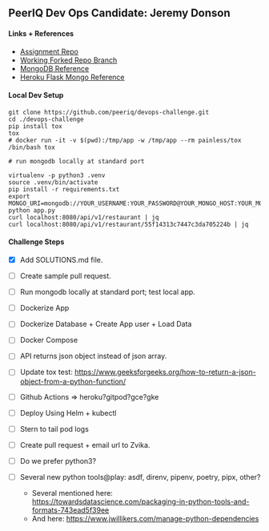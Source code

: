 ## PeerIQ Dev Ops Candidate: Jeremy Donson

#### Links + References
- [Assignment Repo](https://github.com/peeriq/devops-challenge)
- [Working Forked Repo Branch](https://github.com/jeremy-donson/devops-challenge/tree/jeremy-donson-peeriq-devops-challenge)
- [MongoDB Reference](https://www.digitalocean.com/community/tutorials/how-to-set-up-flask-with-mongodb-and-docker)
- [Heroku Flask Mongo Reference](https://github.com/alexeyza/startup-programming/blob/master/past%20semesters/fall%202014/resources/tutorials/heroku%20python%20with%20flask%20mongodb%20shoutout.md)

#### Local Dev Setup
```
git clone https://github.com/peeriq/devops-challenge.git
cd ./devops-challenge
pip install tox
tox
# docker run -it -v $(pwd):/tmp/app -w /tmp/app --rm painless/tox /bin/bash tox

# run mongodb locally at standard port

virtualenv -p python3 .venv
source .venv/bin/activate
pip install -r requirements.txt
export MONGO_URI=mongodb://YOUR_USERNAME:YOUR_PASSWORD@YOUR_MONGO_HOST:YOUR_MONGO_PORT/YOUR_MONGO_DB_NAME
python app.py
curl localhost:8080/api/v1/restaurant | jq
curl localhost:8080/api/v1/restaurant/55f14313c7447c3da705224b | jq

```

#### Challenge Steps
- [x] Add SOLUTIONS.md file.
- [ ] Create sample pull request.
- [ ] Run mongodb locally at standard port; test local app.
- [ ] Dockerize App
- [ ] Dockerize Database + Create App user + Load Data
- [ ] Docker Compose
- [ ] API returns json object instead of json array.
- [ ] Update tox test: https://www.geeksforgeeks.org/how-to-return-a-json-object-from-a-python-function/
- [ ] Github Actions => heroku?gitpod?gce?gke
- [ ] Deploy Using Helm + kubectl
- [ ] Stern to tail pod logs

- [ ] Create pull request + email url to Zvika.
- [ ] Do we prefer python3?
- [ ] Several new python tools@play: asdf, direnv, pipenv, poetry, pipx, other?
  - Several mentioned here: https://towardsdatascience.com/packaging-in-python-tools-and-formats-743ead5f39ee
  - And here: https://www.jwillikers.com/manage-python-dependencies

